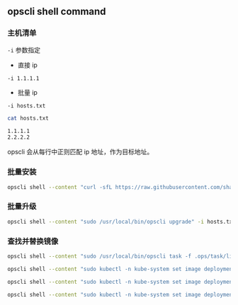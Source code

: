 ## opscli shell command

### 主机清单

`-i` 参数指定

- 直接 ip

`-i 1.1.1.1`

- 批量 ip

`-i hosts.txt`

```bash
cat hosts.txt

1.1.1.1
2.2.2.2
```

opscli 会从每行中正则匹配 ip 地址，作为目标地址。

### 批量安装

```bash
opscli shell --content "curl -sfL https://raw.githubusercontent.com/shaowenchen/ops/main/getcli.sh | VERSION=latest sh -" -i hosts.txt
```

### 批量升级

```bash
opscli shell --content "sudo /usr/local/bin/opscli upgrade" -i hosts.txt
```

### 查找并替换镜像

```bash
opscli shell --content "sudo /usr/local/bin/opscli task -f .ops/task/list-podimage.yaml --namespace all" -i hosts.txt
```

```bash
opscli shell --content "sudo kubectl -n kube-system set image deployment/metrics-server metrics-server=hubimage/metrics-server:v0.5.0" -i hosts.txt
```

```bash
opscli shell --content "sudo kubectl -n kube-system set image deployment/metrics-server metrics-server=hubimage/metrics-server:v0.6.1" -i hosts-B.txt
```

```bash
opscli shell --content "sudo kubectl -n kube-system set image deployment/prom-k8s-kube-state-metrics kube-state-metrics=hubimage/kube-state-metrics:v2.2.4" -i hosts.txt
```
